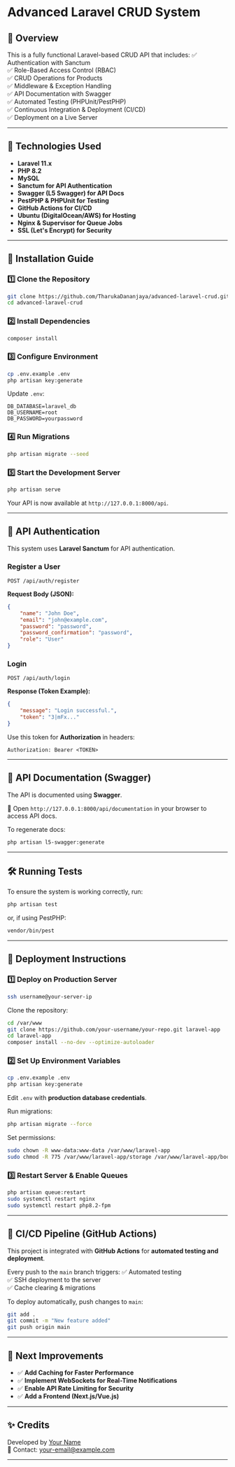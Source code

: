 # Advanced Laravel CRUD System

## 🚀 Overview
This is a fully functional Laravel-based CRUD API that includes:
✅ Authentication with Sanctum  
✅ Role-Based Access Control (RBAC)  
✅ CRUD Operations for Products  
✅ Middleware & Exception Handling  
✅ API Documentation with Swagger  
✅ Automated Testing (PHPUnit/PestPHP)  
✅ Continuous Integration & Deployment (CI/CD)  
✅ Deployment on a Live Server  

---

## 🔧 Technologies Used
- **Laravel 11.x**
- **PHP 8.2**
- **MySQL**
- **Sanctum for API Authentication**
- **Swagger (L5 Swagger) for API Docs**
- **PestPHP & PHPUnit for Testing**
- **GitHub Actions for CI/CD**
- **Ubuntu (DigitalOcean/AWS) for Hosting**
- **Nginx & Supervisor for Queue Jobs**
- **SSL (Let's Encrypt) for Security**

---

## 🔧 Installation Guide

### **1️⃣ Clone the Repository**
```bash
git clone https://github.com/TharukaDananjaya/advanced-laravel-crud.git
cd advanced-laravel-crud
```

### **2️⃣ Install Dependencies**
```bash
composer install
```

### **3️⃣ Configure Environment**
```bash
cp .env.example .env
php artisan key:generate
```

Update `.env`:
```
DB_DATABASE=laravel_db
DB_USERNAME=root
DB_PASSWORD=yourpassword
```

### **4️⃣ Run Migrations**
```bash
php artisan migrate --seed
```

### **5️⃣ Start the Development Server**
```bash
php artisan serve
```
Your API is now available at `http://127.0.0.1:8000/api`.

---

## 🔑 API Authentication
This system uses **Laravel Sanctum** for API authentication.

### **Register a User**
```http
POST /api/auth/register
```
**Request Body (JSON):**
```json
{
    "name": "John Doe",
    "email": "john@example.com",
    "password": "password",
    "password_confirmation": "password",
    "role": "User"
}
```

### **Login**
```http
POST /api/auth/login
```
**Response (Token Example):**
```json
{
    "message": "Login successful.",
    "token": "3|mFx..."
}
```
Use this token for **Authorization** in headers:
```
Authorization: Bearer <TOKEN>
```

---

## 📝 API Documentation (Swagger)
The API is documented using **Swagger**.

🔗 Open `http://127.0.0.1:8000/api/documentation` in your browser to access API docs.

To regenerate docs:
```bash
php artisan l5-swagger:generate
```

---

## 🛠 Running Tests
To ensure the system is working correctly, run:
```bash
php artisan test
```
or, if using PestPHP:
```bash
vendor/bin/pest
```

---

## 🚀 Deployment Instructions
### **1️⃣ Deploy on Production Server**
```bash
ssh username@your-server-ip
```

Clone the repository:
```bash
cd /var/www
git clone https://github.com/your-username/your-repo.git laravel-app
cd laravel-app
composer install --no-dev --optimize-autoloader
```

### **2️⃣ Set Up Environment Variables**
```bash
cp .env.example .env
php artisan key:generate
```

Edit `.env` with **production database credentials**.

Run migrations:
```bash
php artisan migrate --force
```

Set permissions:
```bash
sudo chown -R www-data:www-data /var/www/laravel-app
sudo chmod -R 775 /var/www/laravel-app/storage /var/www/laravel-app/bootstrap/cache
```

### **3️⃣ Restart Server & Enable Queues**
```bash
php artisan queue:restart
sudo systemctl restart nginx
sudo systemctl restart php8.2-fpm
```

---

## 🔄 CI/CD Pipeline (GitHub Actions)
This project is integrated with **GitHub Actions** for **automated testing and deployment**.

Every push to the `main` branch triggers:
✅ Automated testing  
✅ SSH deployment to the server  
✅ Cache clearing & migrations  

To deploy automatically, push changes to `main`:
```bash
git add .
git commit -m "New feature added"
git push origin main
```

---

## 🎯 Next Improvements
- ✅ **Add Caching for Faster Performance**
- ✅ **Implement WebSockets for Real-Time Notifications**
- ✅ **Enable API Rate Limiting for Security**
- ✅ **Add a Frontend (Next.js/Vue.js)**

---

## ✨ Credits
Developed by [Your Name](https://github.com/your-username)  
📧 Contact: your-email@example.com

---

